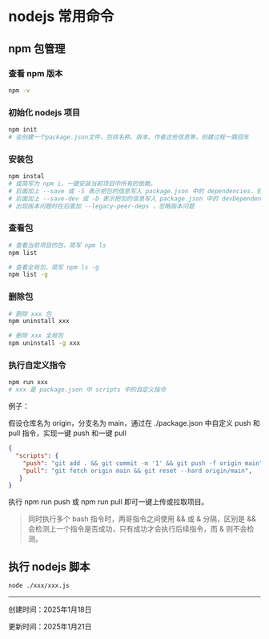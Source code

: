 # nodejs 常用命令

## npm 包管理

### 查看 npm 版本

```bash
npm -v
```

### 初始化 nodejs 项目

```bash
npm init
# 会创建一个package.json文件，包括名称、版本、作者这些信息等，创建过程一路回车
```

### 安装包

```bash
npm instal
# 或简写为 npm i，一键安装当前项目中所有的依赖。
# 后面加上 --save 或 -S 表示把包的信息写入 package.json 中的 dependencies，但不加也会默认写入。
# 后面加上 --save-dev 或 -D 表示把包的信息写入 package.json 中的 devDependencies
# 出现版本问题时在后面加 --legacy-peer-deps ，忽略版本问题
```

### 查看包

```bash
# 查看当前项目的包，简写 npm ls
npm list

# 查看全局包，简写 npm ls -g
npm list -g
```

### 删除包

```bash
# 删除 xxx 包
npm uninstall xxx

# 删除 xxx 全局包
npm uninstall -g xxx
```

### 执行自定义指令

```bash
npm run xxx
# xxx 是 package.json 中 scripts 中的自定义指令
```

例子：

假设仓库名为 origin，分支名为 main，通过在 ./package.json 中自定义 push 和 pull 指令，实现一键 push 和一键 pull

```json
{
  "scripts": {
    "push": "git add . && git commit -m '1' && git push -f origin main",
    "pull": "git fetch origin main && git reset --hard origin/main",
   }
}
```

执行 npm run push 或 npm run pull 即可一键上传或拉取项目。

> 同时执行多个 bash 指令时，两哥指令之间使用 && 或 & 分隔，区别是 && 会检测上一个指令是否成功，只有成功才会执行后续指令，而 & 则不会检测。

## 执行 nodejs 脚本

```bash
node ./xxx/xxx.js
```

---

创建时间：2025年1月18日

更新时间：2025年1月21日
